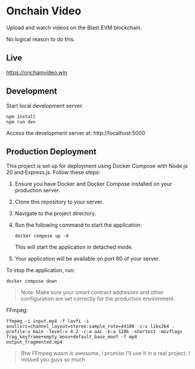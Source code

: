 # Onchain Video

Upload and watch videos on the Blast EVM blockchain.

No logical reason to do this.

## Live

https://onchainvideo.win

## Development

Start local development server:

```
npm install
npm run dev
```

Access the development server at: http://localhost:5000

## Production Deployment

This project is set up for deployment using Docker Compose with Node.js 20 and Express.js. Follow these steps:

1. Ensure you have Docker and Docker Compose installed on your production server.
2. Clone this repository to your server.
3. Navigate to the project directory.
4. Run the following command to start the application:

   ```
   docker compose up -d
   ```

   This will start the application in detached mode.

5. Your application will be available on port 80 of your server.

To stop the application, run:

```
docker compose down
```

> Note: Make sure your smart contract addresses and other configuration are set correctly for the production environment.

FFmpeg:

```
ffmpeg -i input.mp4 -f lavfi -i anullsrc=channel_layout=stereo:sample_rate=44100 -c:v libx264 -profile:v main -level:v 4.2 -c:a aac -b:a 128k -shortest -movflags frag_keyframe+empty_moov+default_base_moof -f mp4 output_fragmented.mp4
```
> Btw FFmpeg wasm is awesome, I promise I'll use it in a real project. I missed you guys so much
